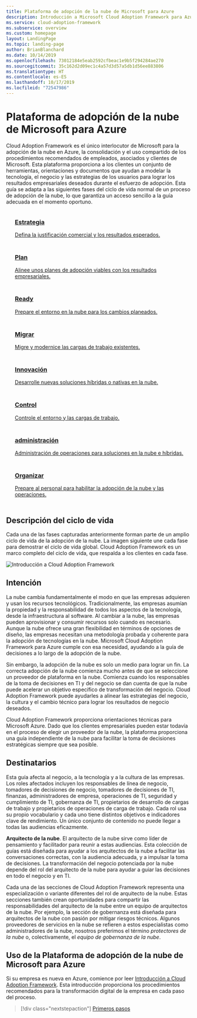 ```yaml
---
title: Plataforma de adopción de la nube de Microsoft para Azure
description: Introducción a Microsoft Cloud Adoption Framework para Azure.
ms.service: cloud-adoption-framework
ms.subservice: overview
ms.custom: homepage
layout: LandingPage
ms.topic: landing-page
author: BrianBlanchard
ms.date: 10/14/2019
ms.openlocfilehash: 73012184e5eab2592cfbeac1e9b5f294284ae270
ms.sourcegitcommit: 35c162d2d09ec1c4a57d3d57a5db1d56ee883806
ms.translationtype: HT
ms.contentlocale: es-ES
ms.lasthandoff: 10/17/2019
ms.locfileid: "72547986"
---
```

# <a name="microsoft-cloud-adoption-framework-for-azure"></a>Plataforma de adopción de la nube de Microsoft para Azure

Cloud Adoption Framework es el único interlocutor de Microsoft para la adopción de la nube en Azure, la consolidación y el uso compartido de los procedimientos recomendados de empleados, asociados y clientes de Microsoft. Esta plataforma proporciona a los clientes un conjunto de herramientas, orientaciones y documentos que ayudan a modelar la tecnología, el negocio y las estrategias de los usuarios para lograr los resultados empresariales deseados durante el esfuerzo de adopción. Esta guía se adapta a las siguientes fases del ciclo de vida normal de un proceso de adopción de la nube, lo que garantiza un acceso sencillo a la guía adecuada en el momento oportuno.

<!-- markdownlint-disable MD033 -->

<ul class="panelContent cardsF">
    <li style="display: flex; flex-direction: column;">
        <a href="./strategy/index.md">
            <div class="cardSize">
                <div class="cardPadding" style="padding-bottom:10px;">
                    <div class="card" style="padding-bottom:10px;">
                        <div class="cardImageOuter">
                            <div class="cardImage">
                                <img alt="" src="./_images/caf-strategy.png" data-linktype="external">
                            </div>
                        </div>
                        <div class="cardText" style="padding-left:0px;">
                            <h3>Estrategia</h3>
Defina la justificación comercial y los resultados esperados.
                        </div>
                    </div>
                </div>
            </div>
        </a>
    </li>
    <li style="display: flex; flex-direction: column;">
        <a href="./plan/index.md">
            <div class="cardSize">
                <div class="cardPadding" style="padding-bottom:10px;">
                    <div class="card" style="padding-bottom:10px;">
                        <div class="cardImageOuter">
                            <div class="cardImage">
                                <img alt="" src="./_images/caf-plan.png" data-linktype="external">
                            </div>
                        </div>
                        <div class="cardText" style="padding-left:0px;">
                            <h3>Plan</h3>
Alinee unos planes de adopción viables con los resultados empresariales.
                        </div>
                    </div>
                </div>
            </div>
        </a>
    </li>
    <li style="display: flex; flex-direction: column;">
        <a href="./ready/index.md">
            <div class="cardSize">
                <div class="cardPadding" style="padding-bottom:10px;">
                    <div class="card" style="padding-bottom:10px;">
                        <div class="cardImageOuter">
                            <div class="cardImage">
                                <img alt="" src="./_images/caf-ready.png" data-linktype="external">
                            </div>
                        </div>
                        <div class="cardText" style="padding-left:0px;">
                            <h3>Ready</h3>
Prepare el entorno en la nube para los cambios planeados.
                        </div>
                    </div>
                </div>
            </div>
        </a>
    </li>
    <li style="display: flex; flex-direction: column;">
        <a href="./migrate/index.md">
            <div class="cardSize">
                <div class="cardPadding" style="padding-bottom:10px;">
                    <div class="card" style="padding-bottom:10px;">
                        <div class="cardImageOuter">
                            <div class="cardImage">
                                <img alt="" src="./_images/caf-migrate.png" data-linktype="external">
                            </div>
                        </div>
                        <div class="cardText" style="padding-left:0px;">
                            <h3>Migrar</h3>
Migre y modernice las cargas de trabajo existentes.
                        </div>
                    </div>
                </div>
            </div>
        </a>
    </li>
    <li style="display: flex; flex-direction: column;">
        <a href="./innovate/index.md">
            <div class="cardSize">
                <div class="cardPadding" style="padding-bottom:10px;">
                    <div class="card" style="padding-bottom:10px;">
                        <div class="cardImageOuter">
                            <div class="cardImage">
                                <img alt="" src="./_images/caf-adopt.png" data-linktype="external">
                            </div>
                        </div>
                        <div class="cardText" style="padding-left:0px;">
                            <h3>Innovación</h3>
Desarrolle nuevas soluciones híbridas o nativas en la nube.
                        </div>
                    </div>
                </div>
            </div>
        </a>
    </li>
    <li style="display: flex; flex-direction: column;">
        <a href="./govern/index.md">
            <div class="cardSize">
                <div class="cardPadding" style="padding-bottom:10px;">
                    <div class="card" style="padding-bottom:10px;">
                        <div class="cardImageOuter">
                            <div class="cardImage">
                                <img alt="" src="./_images/caf-govern.png" data-linktype="external">
                            </div>
                        </div>
                        <div class="cardText" style="padding-left:0px;">
                            <h3>Control</h3>
Controle el entorno y las cargas de trabajo.
                        </div>
                    </div>
                </div>
            </div>
        </a>
    </li>
    <li style="display: flex; flex-direction: column;">
        <a href="./manage/index.md">
            <div class="cardSize">
                <div class="cardPadding" style="padding-bottom:10px;">
                    <div class="card" style="padding-bottom:10px;">
                        <div class="cardImageOuter">
                            <div class="cardImage">
                                <img alt="" src="./_images/caf-manage.png" data-linktype="external">
                            </div>
                        </div>
                        <div class="cardText" style="padding-left:0px;">
                            <h3>administración</h3>
Administración de operaciones para soluciones en la nube e híbridas.
                        </div>
                    </div>
                </div>
            </div>
        </a>
    </li>
    <li style="display: flex; flex-direction: column;">
        <a href="./organize/index.md">
            <div class="cardSize">
                <div class="cardPadding" style="padding-bottom:10px;">
                    <div class="card" style="padding-bottom:10px;">
                        <div class="cardImageOuter">
                            <div class="cardImage">
                                <img alt="" src="./_images/caf-organize.png" data-linktype="external">
                            </div>
                        </div>
                        <div class="cardText" style="padding-left:0px;">
                            <h3>Organizar</h3>
Prepare al personal para habilitar la adopción de la nube y las operaciones.
                        </div>
                    </div>
                </div>
            </div>
        </a>
    </li>
</ul>

## <a name="understanding-the-lifecycle"></a>Descripción del ciclo de vida

Cada una de las fases capturadas anteriormente forman parte de un amplio ciclo de vida de la adopción de la nube. La imagen siguiente une cada fase para demostrar el ciclo de vida global. Cloud Adoption Framework es un marco completo del ciclo de vida, que respalda a los clientes en cada fase.

![Introducción a Cloud Adoption Framework](./_images/caf-overview.png)

## <a name="intent"></a>Intención

La nube cambia fundamentalmente el modo en que las empresas adquieren y usan los recursos tecnológicos. Tradicionalmente, las empresas asumían la propiedad y la responsabilidad de todos los aspectos de la tecnología, desde la infraestructura al software. Al cambiar a la nube, las empresas pueden aprovisionar y consumir recursos solo cuando es necesario. Aunque la nube ofrece una gran flexibilidad en términos de opciones de diseño, las empresas necesitan una metodología probada y coherente para la adopción de tecnologías en la nube. Microsoft Cloud Adoption Framework para Azure cumple con esa necesidad, ayudando a la guía de decisiones a lo largo de la adopción de la nube.

Sin embargo, la adopción de la nube es solo un medio para lograr un fin. La correcta adopción de la nube comienza mucho antes de que se seleccione un proveedor de plataforma en la nube. Comienza cuando los responsables de la toma de decisiones en TI y del negocio se dan cuenta de que la nube puede acelerar un objetivo específico de transformación del negocio. Cloud Adoption Framework puede ayudarles a alinear las estrategias del negocio, la cultura y el cambio técnico para lograr los resultados de negocio deseados.

Cloud Adoption Framework proporciona orientaciones técnicas para Microsoft Azure. Dado que los clientes empresariales pueden estar todavía en el proceso de elegir un proveedor de la nube, la plataforma proporciona una guía independiente de la nube para facilitar la toma de decisiones estratégicas siempre que sea posible.

## <a name="intended-audience"></a>Destinatarios

Esta guía afecta al negocio, a la tecnología y a la cultura de las empresas. Los roles afectados incluyen los responsables de línea de negocio, tomadores de decisiones de negocio, tomadores de decisiones de TI, finanzas, administradores de empresa, operaciones de TI, seguridad y cumplimiento de TI, gobernanza de TI, propietarios de desarrollo de cargas de trabajo y propietarios de operaciones de carga de trabajo. Cada rol usa su propio vocabulario y cada uno tiene distintos objetivos e indicadores clave de rendimiento. Un único conjunto de contenido no puede llegar a todas las audiencias eficazmente.

**Arquitecto de la nube**. El arquitecto de la nube sirve como líder de pensamiento y facilitador para reunir a estas audiencias. Esta colección de guías está diseñada para ayudar a los arquitectos de la nube a facilitar las conversaciones correctas, con la audiencia adecuada, y a impulsar la toma de decisiones. La transformación del negocio potenciada por la nube depende del rol del arquitecto de la nube para ayudar a guiar las decisiones en todo el negocio y en TI.

Cada una de las secciones de Cloud Adoption Framework representa una especialización o variante diferentes del rol de arquitecto de la nube. Estas secciones también crean oportunidades para compartir las responsabilidades del arquitecto de la nube entre un equipo de arquitectos de la nube. Por ejemplo, la sección de gobernanza está diseñada para arquitectos de la nube con pasión por mitigar riesgos técnicos. Algunos proveedores de servicios en la nube se refieren a estos especialistas como administradores de la nube, nosotros preferimos el término _protectores de la nube_ o, colectivamente, el _equipo de gobernanza de la nube_.

## <a name="how-to-use-the-microsoft-cloud-adoption-framework-for-azure"></a>Uso de la Plataforma de adopción de la nube de Microsoft para Azure

Si su empresa es nueva en Azure, comience por leer [Introducción a Cloud Adoption Framework](./getting-started/migrate.md). Esta introducción proporciona los procedimientos recomendados para la transformación digital de la empresa en cada paso del proceso.

> [!div class="nextstepaction"]
> [Primeros pasos](./getting-started/migrate.md)
